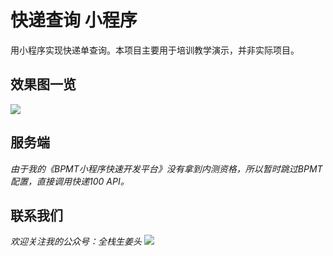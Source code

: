 # 快递查询 小程序 

用小程序实现快递单查询。本项目主要用于培训教学演示，并非实际项目。

## 效果图一览
![](http://aaa)

## 服务端
*由于我的《BPMT小程序快速开发平台》没有拿到内测资格，所以暂时跳过BPMT配置，直接调用快递100 API。*

## 联系我们
*欢迎关注我的公众号：全栈生姜头*
![](http://aaa)